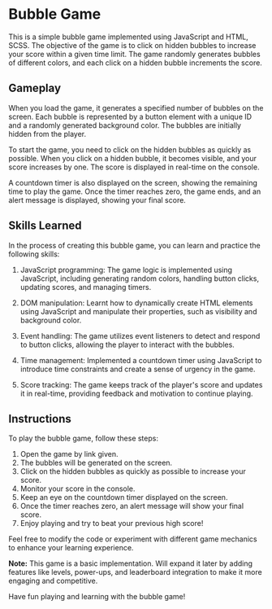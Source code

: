 # Bubble Game

This is a simple bubble game implemented using JavaScript and HTML, SCSS. The objective of the game is to click on hidden bubbles to increase your score within a given time limit. The game randomly generates bubbles of different colors, and each click on a hidden bubble increments the score.

## Gameplay

When you load the game, it generates a specified number of bubbles on the screen. Each bubble is represented by a button element with a unique ID and a randomly generated background color. The bubbles are initially hidden from the player.

To start the game, you need to click on the hidden bubbles as quickly as possible. When you click on a hidden bubble, it becomes visible, and your score increases by one. The score is displayed in real-time on the console.

A countdown timer is also displayed on the screen, showing the remaining time to play the game. Once the timer reaches zero, the game ends, and an alert message is displayed, showing your final score.

## Skills Learned

In the process of creating this bubble game, you can learn and practice the following skills:

1. JavaScript programming: The game logic is implemented using JavaScript, including generating random colors, handling button clicks, updating scores, and managing timers.

2. DOM manipulation: Learnt how to dynamically create HTML elements using JavaScript and manipulate their properties, such as visibility and background color.

3. Event handling: The game utilizes event listeners to detect and respond to button clicks, allowing the player to interact with the bubbles.

4. Time management: Implemented a countdown timer using JavaScript to introduce time constraints and create a sense of urgency in the game.

5. Score tracking: The game keeps track of the player's score and updates it in real-time, providing feedback and motivation to continue playing.

## Instructions

To play the bubble game, follow these steps:

1. Open the game by link given.
2. The bubbles will be generated on the screen.
3. Click on the hidden bubbles as quickly as possible to increase your score.
4. Monitor your score in the console.
5. Keep an eye on the countdown timer displayed on the screen.
6. Once the timer reaches zero, an alert message will show your final score.
7. Enjoy playing and try to beat your previous high score!

Feel free to modify the code or experiment with different game mechanics to enhance your learning experience.

**Note:** This game is a basic implementation. Will expand it later by adding features like levels, power-ups, and leaderboard integration to make it more engaging and competitive.

Have fun playing and learning with the bubble game!
